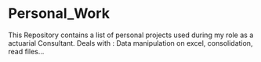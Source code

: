 # Personal_Work
This Repository contains a list of personal projects used during my role as a actuarial Consultant.
Deals with : Data manipulation on excel, consolidation, read files...
